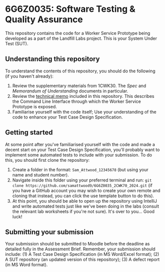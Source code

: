 # 6G6Z0035: Software Testing & Quality Assurance

This repository contains the code for a Worker Service Prototype being developed as a part of the Landfill Labs project. This is your System Under Test (SUT).

## Understanding this repository

To understand the contents of this repository, you should do the following (if you haven't already):

1. Review the supplementary materials from 1CWK30. The *Spec* and *Memorandum of Understanding* documents in particular.
2. Review the [technical memo](./TechMemo.md) included in this repository. This describes the Command Line Interface through which the Worker Service Prototype is exposed.
3. Familiarise yourself with the code itself; Use your understanding of the code to enhance your Test Case Design Specification.

## Getting started

At some point after you've familiarised yourself with the code and made a decent start on your Test Case Design Specification, you'll probably want to implement some automated tests to include with your submission. To do this, you should first clone the repository:

1. Create a folder in the format: `Sam_Attwood_12345678` (but using your name and student number).
2. Navigate inside this folder using your preferred terminal and run: `git clone https://github.com/samattwood9/6G6Z0035_2CWK70_2024.git` (if you have a GitHub account you may wish to create your own remote and cloning that instead, you can click the use template button to do this).
3. At this point, you should be able to open up the repository using IntelliJ and write automated tests just like we've been doing in the labs (consult the relevant lab worksheets if you're not sure). It's over to you... Good luck!

## Submitting your submission

Your submission should be submitted to Moodle before the deadline as detailed fully in the Assessment Brief. Remember, your submission should include: (1) A Test Case Design Specification (in MS Word/Excel format); (2) A SUT repository (an updated version of this repository); (3) A defect report (in MS Word format).

